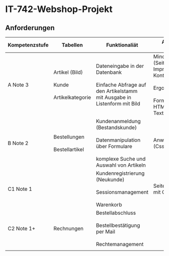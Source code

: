 # IT-742-Webshop-Projekt

## Anforderungen

| Kompetenzstufe | Tabellen | Funktionaliät | Anforderung Oberfläche |
|----------------|----------|---------------|------------------------|
| A Note 3| Artikel (Bild)<br><br>Kunde<br><br>Artikelkategorie | Dateneingabe in der Datenbank<br><br>Einfache Abfrage auf den Artikelstamm<br> mit Ausgabe in Listenform mit Bild | Mindestbestandteile (Seiten: Start,<br> Impressum, Kontakt, AGB)<br><br>Ergonomie<br><br>Formatierung / HTML (Tags für Text) |
| B Note 2 | Bestellungen<br><br>Bestellartikel | Kundenanmeldung (Bestandskunde)<br><br>Datenmanipulation über Formulare<br><br>komplexe Suche und Auswahl von Artikeln | Anwendung (Css/Texformate) |
| C1 Note 1| | Kundenregistrierung (Neukunde)<br><br>Sessionsmanagement<br><br>Warenkorb | Seitengestaltung mit Css |
| C2 Note 1+ | Rechnungen | Bestellabschluss<br><br>Bestellbestätigung per Mail<br><br>Rechtemanagement | |
| | |



 






